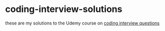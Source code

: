 # coding-interview-solutions

these are my solutions to the Udemy course on [coding interview questions](https://www.udemy.com/11-essential-coding-interview-questions)